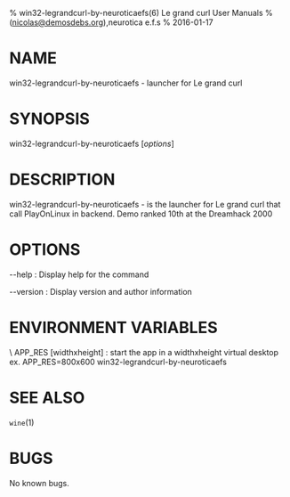 % win32-legrandcurl-by-neuroticaefs(6) Le grand curl User Manuals
%  (nicolas@demosdebs.org),neurotica e.f.s
% 2016-01-17

# NAME
win32-legrandcurl-by-neuroticaefs - launcher for Le grand curl

# SYNOPSIS
win32-legrandcurl-by-neuroticaefs [*options*]

# DESCRIPTION
win32-legrandcurl-by-neuroticaefs - is the launcher for Le grand curl that call PlayOnLinux in backend.
Demo ranked 10th at the Dreamhack 2000

# OPTIONS
\--help
:   Display help for the command

\--version
:   Display version and author information

# ENVIRONMENT VARIABLES
\ APP_RES [widthxheight]
:	start the app in a widthxheight virtual desktop  
	ex. APP_RES=800x600 win32-legrandcurl-by-neuroticaefs


# SEE ALSO
`wine`(1)

# BUGS
No known bugs.
